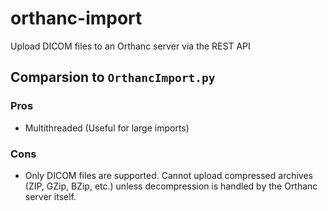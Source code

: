 # orthanc-import
Upload DICOM files to an Orthanc server via the REST API

## Comparsion to `OrthancImport.py`
### Pros
- Multithreaded (Useful for large imports)
### Cons
- Only DICOM files are supported. Cannot upload compressed archives (ZIP, GZip, BZip, etc.) unless decompression is handled by the Orthanc server itself.